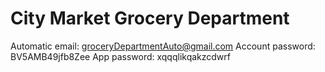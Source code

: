 # City Market Grocery Department

Automatic email: groceryDepartmentAuto@gmail.com
Account password: BV5AMB49jfb8Zee
App password: xqqqlikqakzcdwrf